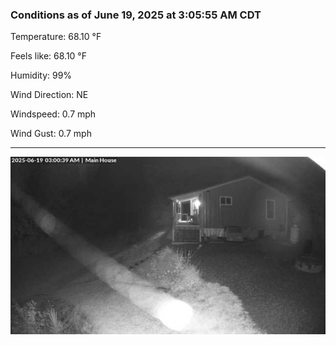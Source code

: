 ### Conditions as of June 19, 2025 at 3:05:55 AM CDT 

Temperature: 68.10 &deg;F

Feels like: 68.10 &deg;F

Humidity: 99%

Wind Direction: NE

Windspeed: 0.7 mph

Wind Gust: 0.7 mph

---

<img src="./images/latest.jpeg"/>

